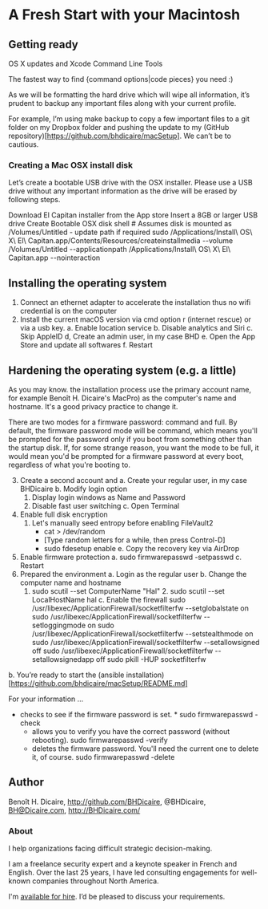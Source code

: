 # A Fresh Start with your Macintosh

## Getting ready

OS X updates and Xcode Command Line Tools</summary>

The fastest way to find {command options|code pieces} you need :)


As we will be formatting the hard drive which will wipe all information, it’s prudent to backup any important files along with your current profile.

For example, I’m using make backup to copy a few important files to a git folder on my Dropbox folder and pushing the update to my (GitHub repository)[https://github.com/bhdicaire/macSetup]. We can’t be to cautious.

### Creating a Mac OSX install disk

Let’s create a bootable USB drive with the OSX installer. Please use a USB drive without any important information as the drive will be erased by following steps.

Download El Capitan installer from the App store
Insert a 8GB or larger USB drive
Create Bootable OSX disk shell # Assumes disk is mounted as /Volumes/Untitled - update path if required sudo /Applications/Install\ OS\ X\ El\ Capitan.app/Contents/Resources/createinstallmedia --volume /Volumes/Untitled --applicationpath /Applications/Install\ OS\ X\ El\ Capitan.app --nointeraction

## Installing the operating system

1. Connect an ethernet adapter to accelerate the installation thus no wifi credential is on the computer
2. Install the current macOS version via cmd option r (internet rescue) or via a usb key.
   a. Enable location service
   b. Disable analytics and Siri
   c. Skip AppleID
   d, Create an admin user, in my case BHD
   e. Open the App Store and update all softwares
   f. Restart

## Hardening the operating system (e.g. a little) 
As you may know. the installation process use the primary account name, for example Benoît H. Dicaire's MacPro) as the computer's name and hostname. It's a good privacy practice to change it.

There are two modes for a firmware password: command and full. By default, the firmware password mode will be command, which means you'll be prompted for the password only if you boot from something other than the startup disk. If, for some strange reason, you want the mode to be full, it would mean you'd be prompted for a firmware password at every boot, regardless of what you're booting to.

3. Create a second account and 
  a. Create your regular user, in my case BHDicaire
  b. Modify login option
    1. Display login windows as Name and Password
    2. Disable fast user switching
  c. Open Terminal
4. Enable full disk encryption
	1. Let's manually seed entropy before enabling FileVault2
		* cat > /dev/random
		* [Type random letters for a while, then press Control-D]
		* sudo fdesetup enable
  e. Copy the recovery key via AirDrop
4. Enable firmware protection
  a. sudo firmwarepasswd -setpasswd
  c. Restart
5. Prepared the environment
  a. Login as the regular user
  b. Change the computer name and hostname
  	1. sudo scutil --set ComputerName "Hal"
		2. sudo scutil --set LocalHostName hal
	c. Enable the firewall
	sudo /usr/libexec/ApplicationFirewall/socketfilterfw --setglobalstate on
	sudo /usr/libexec/ApplicationFirewall/socketfilterfw --setloggingmode on
	sudo /usr/libexec/ApplicationFirewall/socketfilterfw --setstealthmode on
	sudo /usr/libexec/ApplicationFirewall/socketfilterfw --setallowsigned off
	sudo /usr/libexec/ApplicationFirewall/socketfilterfw --setallowsignedapp off
	sudo pkill -HUP socketfilterfw
	
  b. You’re ready to start the (ansible installation)[https://github.com/bhdicaire/macSetup/README.md]

For your information ...
 * checks to see if the firmware password is set.
		* sudo firmwarepasswd -check
	* allows you to verify you have the correct password (without rebooting).
		sudo firmwarepasswd -verify
	* deletes the firmware password. You'll need the current one to delete it, of course.
		sudo firmwarepasswd -delete

## Author

Benoît H. Dicaire, http://github.com/BHDicaire, @BHDicaire, BH@Dicaire.com, http://BHDicaire.com/

### About

I help organizations facing difficult strategic decision-making.

I am a freelance security expert and a keynote speaker in French and English. Over the last 25 years, I have led consulting engagements for well-known companies throughout North America.

I'm [available for hire](http://dicaire.com/).  I’d be pleased to discuss your requirements.